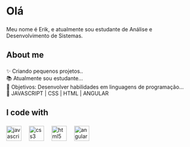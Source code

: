 <h1 align="left">Olá</h1>

###

<p align="left">Meu nome é Erik, e atualmente sou estudante de Análise e Desenvolvimento de Sistemas.</p>

###

<h2 align="left">About me</h2>

###

<p align="left">✨ Criando pequenos projetos..<br>📚 Atualmente sou estudante...<br>🎯 Objetivos: Desenvolver habilidades em linguagens de programação...<br>🎲 JAVASCRIPT | CSS | HTML | ANGULAR</p>

###

<h2 align="left">I code with</h2>

###

<div align="left">
  <img src="https://cdn.jsdelivr.net/gh/devicons/devicon/icons/javascript/javascript-original.svg" height="40" alt="javascript logo"  />
  <img width="12" />
  <img src="https://cdn.jsdelivr.net/gh/devicons/devicon/icons/css3/css3-original.svg" height="40" alt="css3 logo"  />
  <img width="12" />
  <img src="https://cdn.jsdelivr.net/gh/devicons/devicon/icons/html5/html5-original.svg" height="40" alt="html5 logo"  />
  <img width="12" />
  <img src="https://cdn.jsdelivr.net/gh/devicons/devicon/icons/angularjs/angularjs-original.svg" height="40" alt="angularjs logo"  />
</div>

###
